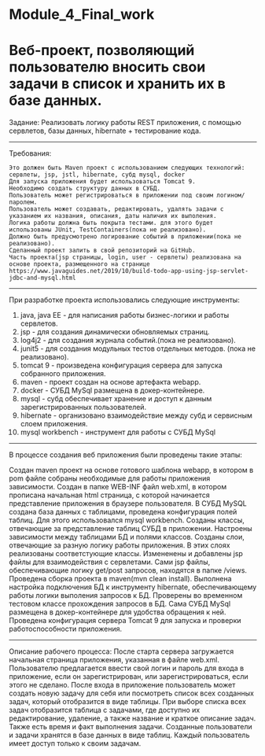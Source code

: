 # Module_4_Final_work
Веб-проект, позволяющий пользователю вносить свои задачи в список и хранить их в базе данных.
===========================================
Задание: Реализовать логику работы REST приложения, с помощью сервлетов, базы данных, hibernate + тестирование кода.
*******************************************
Требования:

    Это должен быть Maven проект с использованием следующих технологий: сервлеты, jsp, jstl, hibernate, субд mysql, docker
    Для запуска приложения будет использоваться Tomcat 9.
    Необходимо создать структуру данных в СУБД.
    Пользователь может регистрироваться в приложении под своим логином/паролем.
    Пользователь может создавать, редактировать, удалять задачи с указанием их названия, описания, даты наличия их выполения. 
    Логика работы должна быть покрыта тестами. для этого будет использованы JUnit, TestContainers(пока не реализовано).
    Должно быть предусмотрено логирование событий в приложении(пока не реализовано).
    Сделанный проект залить в свой репозиторий на GitHub.
    Часть проекта(jsp страницы, login, user - сервлеты) реализована на основе проекта, размещенного на странице 
    https://www.javaguides.net/2019/10/build-todo-app-using-jsp-servlet-jdbc-and-mysql.html
*******************************************
При разработке проекта использовались следующие инструменты:


1. java, java EE - для написания работы бизнес-логики и работы сервлетов.
2. jsp - для создания динамически обновляемых страниц.
3. log4j2 - для создания журнала событий.(пока не реализовано).
4. junit5 - для создания модульных тестов отдельных методов. (пока не реализовано).
5. tomcat 9  - произведена конфигурация сервера для запуска собранного приложения.
6. maven - проект создан на основе артефакта webapp.
7. docker - СУБД MySql размещена в докер-контейнере.
8. mysql - субд обеспечивает хранение и доступ к данным зарегистрированных пользователей.
9. hibernate - организовано взаимодействие между субд и сервисным слоем приложения.
10. mysql workbench - инструмент для работы с СУБД MySql
*******************************************
В процессе создания веб приложения были проведены такие этапы:

Создан maven проект на основе готового шаблона webapp, в котором в pom файле собраны необходимые для работы приложения зависимости. 
Создан в папке WEB-INF файл web.xml, в котором прописана начальная html страница, с которой начинается представление приложения в браузере пользователя. 
В СУБД MySQL создана база данных с таблицами, проведена конфигурация полей таблиц. Для этого использовался  mysql workbench.
Созданы классы, отвечающие за представление таблиц СУБД в приложении. Настроены зависимости между таблицами БД и полями классов. 
Созданы слои, отвечающие за разную логику работы приложения. В этих слоях реализованы соответстующие классы. Измененены и добавлены jsp файлы для взаимодействия с сервлетами.
Сами jsp файлы, обеспечивающие логику get/post запросов, находятся в папке /views. 
Проведена сборка проекта в maven(mvn clean install). 
Выполнена настройка подключения БД к инструменту hibernate, обеспечивающему работы логики выполения запросов к БД.
Проверены во временном тестовом классе прохождения запросов в БД.
Сама СУБД MySql размещена в докер-контейнере для удобства обращения к ней.
Проведена конфигурация сервера Tomcat 9 для запуска и проверки работоспособности приложения. 
*******************************************
Описание рабочего процесса:
После старта сервера загружается начальная страница приложения, указанная в файле web.xml. Пользователю предлагается ввести свой логин и пароль для входа
в приложение, если он зарегистрирован, или зарегистрироваться, если этого не сделано.
После входа в приложение пользователь может создать новую задачу для себя или посмотреть список всех созданных задач, который отобразится в виде таблицы.
При выборе списка всех задач отобразится таблица с задачами, где доступно их редактирование, удаление, а также название и краткое описание задач. 
Также есть время и факт выполнения задачи.
Созданные пользователи и задачи хранятся в базе данных в виде таблиц. Каждый пользователь имеет доступ только к своим задачам.
